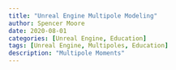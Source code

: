 ```yaml
---
title: "Unreal Engine Multipole Modeling"
author: Spencer Moore
date: 2020-08-01
categories: [Unreal Engine, Education]
tags: [Unreal Engine, Multipoles, Education]
description: "Multipole Moments"
---
```


